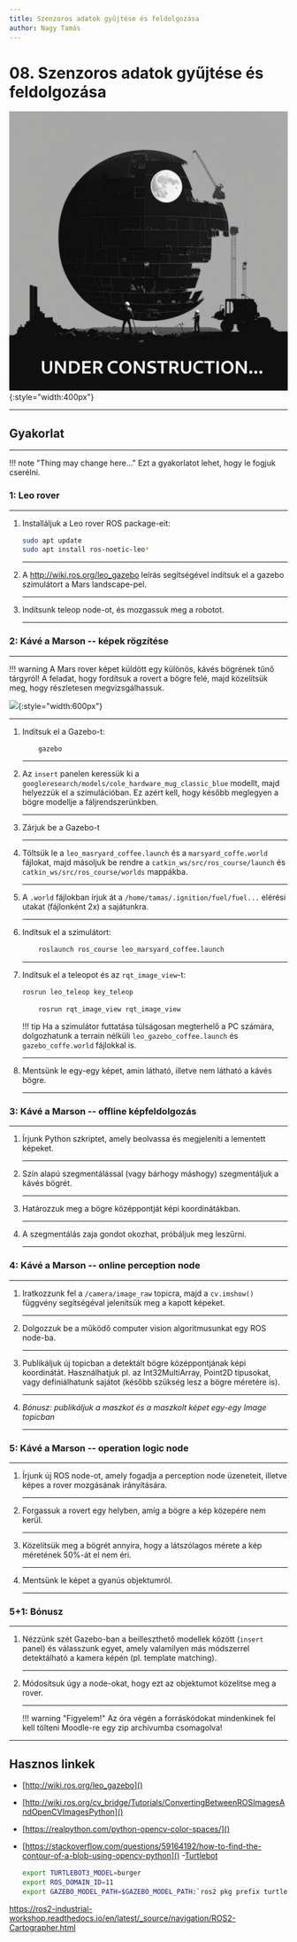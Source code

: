 ```yaml
---
title: Szenzoros adatok gyűjtése és feldolgozása
author: Nagy Tamás
---
```


# 08. Szenzoros adatok gyűjtése és feldolgozása

![](img/under_construction.png){:style="width:400px"}

---


## Gyakorlat

---

!!! note "Thing may change here..."
    Ezt a gyakorlatot lehet, hogy le fogjuk cserélni.



### 1: Leo rover

---

1. Installáljuk a Leo rover ROS package-eit:

    ```bash
    sudo apt update
    sudo apt install ros-noetic-leo*
    ```
    
    ---

2. A http://wiki.ros.org/leo_gazebo leírás segítségével indítsuk el a gazebo szimulátort a Mars landscape-pel.

    ---
    
3. Indítsunk teleop node-ot, és mozgassuk meg a robotot.

    ---

### 2: Kávé a Marson -- képek rögzítése

---

!!! warning
    A Mars rover képet küldött egy különös, kávés bögrének tűnő tárgyról! A feladat, hogy fordítsuk a rovert a bögre felé, majd közelítsük meg, hogy részletesen megvizsgálhassuk.


![](img/coffee.png){:style="width:600px"}

---

1. Indítsuk el a Gazebo-t:

    ```bash
        gazebo
    ```
    
    ---
    
2. Az `insert` panelen keressük ki a `googleresearch/models/cole_hardware_mug_classic_blue` modellt, majd helyezzük el a szimulációban. Ez azért kell, hogy később meglegyen a bögre modellje a fáljrendszerünkben.

    ---
    
3. Zárjuk be a Gazebo-t

    
    ---
   
4. Töltsük le a `leo_masryard_coffee.launch` és a `marsyard_coffe.world` fájlokat, majd másoljuk be rendre a `catkin_ws/src/ros_course/launch` és `catkin_ws/src/ros_course/worlds` mappákba.

    ---

5. A `.world` fájlokban írjuk át a `/home/tamas/.ignition/fuel/fuel...` elérési utakat (fájlonként 2x) a sajátunkra.

    ---
    
6. Indítsuk el a szimulátort:

    ```bash
        roslaunch ros_course leo_marsyard_coffee.launch
    ```
    
    ---
    
3. Indítsuk el a teleopot és az `rqt_image_view`-t:

    ```bash
    rosrun leo_teleop key_teleop
    ```
        
    ```bash
        rosrun rqt_image_view rqt_image_view
    ```

    !!! tip
        Ha a szimulátor futtatása túlságosan megterhelő a PC számára, dolgozhatunk a terrain nélküli `leo_gazebo_coffee.launch` és `gazebo_coffe.world` fájlokkal is.

    ---

4. Mentsünk le egy-egy képet, amin látható, illetve nem látható a kávés bögre. 

    ---
    
### 3: Kávé a Marson -- offline képfeldolgozás

---

1. Írjunk Python szkriptet, amely beolvassa és megjeleníti a lementett képeket.

    ---
    
2. Szín alapú szegmentálással (vagy bárhogy máshogy) szegmentáljuk a kávés bögrét.

    ---

3. Határozzuk meg a bögre középpontját képi koordinátákban.

    ---
    
4. A szegmentálás zaja gondot okozhat, próbáljuk meg leszűrni.

    ---

### 4: Kávé a Marson -- online perception node

---

1. Iratkozzunk fel a `/camera/image_raw` topicra, majd a `cv.imshow()` függvény segítségéval jelenítsük meg a kapott képeket.

    ---
    
2. Dolgozzuk be a működő computer vision algoritmusunkat egy ROS node-ba.

    ---
    
3. Publikáljuk új topicban a detektált bögre középpontjának képi koordinátát. Használhatjuk pl. az Int32MultiArray, Point2D típusokat, vagy definiálhatunk sajátot (később szükség lesz a bögre méretére is).

    ---
    
4. *Bónusz: publikáljuk a maszkot és a maszkolt képet egy-egy Image topicban*

    ---
    
### 5: Kávé a Marson -- operation logic node

---
    
1. Írjunk új ROS node-ot, amely fogadja a perception node üzeneteit, illetve képes a rover mozgásának irányítására.

    ---

2. Forgassuk a rovert egy helyben, amíg a bögre a kép közepére nem kerül.

    ---
    
3. Közelítsük meg a bögrét annyira, hogy a látszólagos mérete a kép méretének 50%-át el nem éri.

    ---

4. Mentsünk le képet a gyanús objektumról.

    ---

### 5+1: Bónusz

---

1. Nézzünk szét Gazebo-ban a beilleszthető modellek között (`insert` panel) és válasszunk egyet, amely valamilyen más módszerrel detektálható a kamera képén (pl. template matching).

    ---
    
2. Módosítsuk úgy a node-okat, hogy ezt az objektumot közelítse meg a rover.

    ---

    !!! warning "Figyelem!"
        Az óra végén a forráskódokat mindenkinek fel kell tölteni Moodle-re egy zip archívumba csomagolva!


---

## Hasznos linkek

- [http://wiki.ros.org/leo_gazebo]()
- [http://wiki.ros.org/cv_bridge/Tutorials/ConvertingBetweenROSImagesAndOpenCVImagesPython]()
- [https://realpython.com/python-opencv-color-spaces/]()
- [https://stackoverflow.com/questions/59164192/how-to-find-the-contour-of-a-blob-using-opencv-python]()
-[Turtlebot](https://ros2-industrial-workshop.readthedocs.io/en/latest/_source/navigation/ROS2-Turtlebot.html)


    ```bash
    export TURTLEBOT3_MODEL=burger
    export ROS_DOMAIN_ID=11
    export GAZEBO_MODEL_PATH=$GAZEBO_MODEL_PATH:`ros2 pkg prefix turtlebot3_gazebo `/share/ turtlebot3_gazebo/models/
    ```

https://ros2-industrial-workshop.readthedocs.io/en/latest/_source/navigation/ROS2-Cartographer.html









